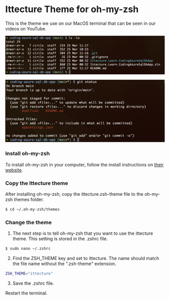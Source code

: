 # Ittecture Theme for oh-my-zsh

This is the theme we use on our MacOS terminal that can be seen in our videos on YouTube.

![](imgs/ls.png)

![](imgs/git-status.png)

### Install oh-my-zsh

To install oh-my-zsh in your computer, follow the install instructions on [their website](https://ohmyz.sh/#install).

### Copy the Ittecture theme

After installing oh-my-zsh, copy the ittecture.zsh-theme file to the oh-my-zsh themes folder. 

```bash
$ cd ~/.oh-my-zsh/themes
```

### Change the theme

1. The next step is to tell oh-my-zsh that you want to use the ittecture theme. This setting is stored in the .zshrc file.

```bash
$ sudo nano ~/.zshrc
```

2. Find the ZSH_THEME key and set to ittecture. The name should match the file name without the ".zsh-theme" extension.

```bash
ZSH_THEME="ittecture"
```

3. Save the .zshrc file.

Restart the terminal.